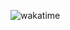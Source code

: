 
![wakatime](https://wakatime.com/badge/user/9b4ccba2-1769-42f2-879a-b9eb89e6d47e/project/6351f6af-ee2a-49fd-8ffc-af2460fedc06.svg)


